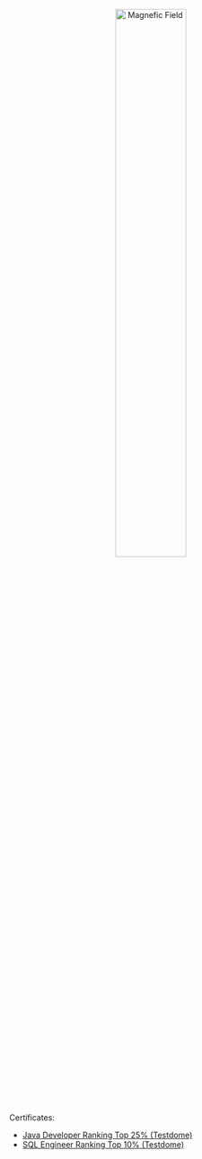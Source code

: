 
<p align="center">
  <img src="./tesla.jpg" alt="Magnefic Field" width="50%" height="auto"/>
</p>

<p>
  Certificates:
  <ul>
    <li><a href="https://www.testdome.com/certificates/b8ab1e3927004a06b73f4723efdfc727">Java Developer Ranking Top 25% (Testdome)</a></li>
    <li><a href="https://www.testdome.com/certificates/1fb17d3bb6774294af614aa2c88ae573">SQL Engineer Ranking Top 10% (Testdome)</a></li>
  </ul>
</p>

<!-- 
<hr />
<div>
  <img src="https://phoneky.co.uk/thumbs/screensavers/down/animals/firelion_z6Vm13lc.gif" alt="Red Lion" width="100%" height="auto" style="margin: auto" />
  </div>
 -->
